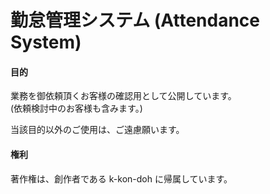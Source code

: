 # 勤怠管理システム (Attendance System)

#### 目的

業務を御依頼頂くお客様の確認用として公開しています。  
(依頼検討中のお客様も含みます。)

当該目的以外のご使用は、ご遠慮願います。

#### 権利

著作権は、創作者である k-kon-doh に帰属しています。
